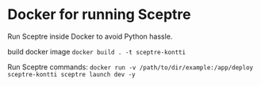 # Docker for running Sceptre

Run Sceptre inside Docker to avoid Python hassle.

build docker image
`docker build . -t sceptre-kontti`

Run Sceptre commands:
`docker run -v /path/to/dir/example:/app/deploy sceptre-kontti sceptre launch dev -y`

